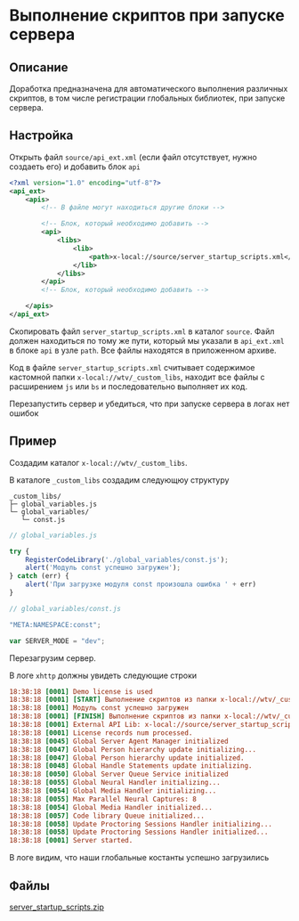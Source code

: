 # Выполнение скриптов при запуске сервера

## Описание

Доработка предназначена для автоматического выполнения различных скриптов, в том числе регистрации глобальных библиотек, при запуске сервера.

## Настройка

Открыть файл `source/api_ext.xml` (если файл отсутствует, нужно создаеть его) и добавить блок `api`

```xml
<?xml version="1.0" encoding="utf-8"?>
<api_ext>
	<apis>
        <!-- В файле могут находиться другие блоки -->

        <!-- Блок, который необходимо добавить -->
		<api>
            <libs>
                <lib>
                    <path>x-local://source/server_startup_scripts.xml</path>
                </lib>
            </libs>
        </api>
        <!-- Блок, который необходимо добавить -->

	</apis>
</api_ext>
```

Скопировать файл `server_startup_scripts.xml` в каталог `source`. Файл должен находиться по тому же пути, который мы указали в `api_ext.xml` в блоке `api` в узле `path`. Все файлы находятся в приложенном архиве.

Код в файле `server_startup_scripts.xml` считывает содержимое кастомной папки `x-local://wtv/_custom_libs`, находит все файлы с расширением `js` или `bs` и последовательно выполняет их код.

Перезапустить сервер и убедиться, что при запуске сервера в логах нет ошибок

## Пример

Создадим каталог `x-local://wtv/_custom_libs`.

В каталоге `_custom_libs` создадим следующюу структуру

```
_custom_libs/
├─ global_variables.js
└─ global_variables/
   └─ const.js
```

```js
// global_variables.js

try {
    RegisterCodeLibrary('./global_variables/const.js');
    alert('Модуль const успешно загружен');
} catch (err) {
    alert('При загрузке модуля const произошла ошибка ' + err)
}
```

```js
// global_variables/const.js

"META:NAMESPACE:const";

var SERVER_MODE = "dev";
```

Перезагрузим сервер.

В логе `xhttp` должны увидеть следующие строки

```ini
18:38:18 [0001] Demo license is used
18:38:18 [0001] [START] Выполнение скриптов из папки x-local://wtv/_custom_libs
18:38:18 [0001] Модуль const успешно загружен
18:38:18 [0001] [FINISH] Выполнение скриптов из папки x-local://wtv/_custom_libs
18:38:18 [0001] External API Lib: x-local://source/server_startup_scripts.xml. Loaded.
18:38:18 [0001] License records num processed.
18:38:18 [0045] Global Server Agent Manager initialized
18:38:18 [0047] Global Person hierarchy update initializing...
18:38:18 [0047] Global Person hierarchy update initialized.
18:38:18 [0048] Global Handle Statements update initializing.
18:38:18 [0050] Global Server Queue Service initialized
18:38:18 [0055] Global Neural Handler initializing...
18:38:18 [0054] Global Media Handler initializing...
18:38:18 [0055] Max Parallel Neural Captures: 8
18:38:18 [0054] Global Media Handler initialized...
18:38:18 [0057] Code library Queue initialized...
18:38:18 [0058] Update Proctoring Sessions Handler initializing...
18:38:18 [0058] Update Proctoring Sessions Handler initialized...
18:38:18 [0001] Server started.
```

В логе видим, что наши глобальные костанты успешно загрузились

## Файлы

[server_startup_scripts.zip](./server_startup_scripts.zip)
